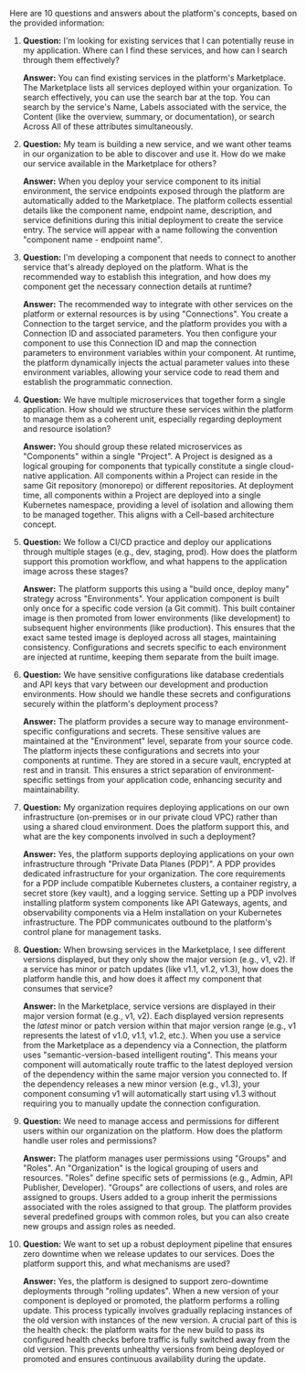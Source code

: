 Here are 10 questions and answers about the platform's concepts, based on the provided information:

1.  **Question:** I'm looking for existing services that I can potentially reuse in my application. Where can I find these services, and how can I search through them effectively?

    **Answer:** You can find existing services in the platform's Marketplace. The Marketplace lists all services deployed within your organization. To search effectively, you can use the search bar at the top. You can search by the service's Name, Labels associated with the service, the Content (like the overview, summary, or documentation), or search Across All of these attributes simultaneously.

2.  **Question:** My team is building a new service, and we want other teams in our organization to be able to discover and use it. How do we make our service available in the Marketplace for others?

    **Answer:** When you deploy your service component to its initial environment, the service endpoints exposed through the platform are automatically added to the Marketplace. The platform collects essential details like the component name, endpoint name, description, and service definitions during this initial deployment to create the service entry. The service will appear with a name following the convention "component name - endpoint name".

3.  **Question:** I'm developing a component that needs to connect to another service that's already deployed on the platform. What is the recommended way to establish this integration, and how does my component get the necessary connection details at runtime?

    **Answer:** The recommended way to integrate with other services on the platform or external resources is by using "Connections". You create a Connection to the target service, and the platform provides you with a Connection ID and associated parameters. You then configure your component to use this Connection ID and map the connection parameters to environment variables within your component. At runtime, the platform dynamically injects the actual parameter values into these environment variables, allowing your service code to read them and establish the programmatic connection.

4.  **Question:** We have multiple microservices that together form a single application. How should we structure these services within the platform to manage them as a coherent unit, especially regarding deployment and resource isolation?

    **Answer:** You should group these related microservices as "Components" within a single "Project". A Project is designed as a logical grouping for components that typically constitute a single cloud-native application. All components within a Project can reside in the same Git repository (monorepo) or different repositories. At deployment time, all components within a Project are deployed into a single Kubernetes namespace, providing a level of isolation and allowing them to be managed together. This aligns with a Cell-based architecture concept.

5.  **Question:** We follow a CI/CD practice and deploy our applications through multiple stages (e.g., dev, staging, prod). How does the platform support this promotion workflow, and what happens to the application image across these stages?

    **Answer:** The platform supports this using a "build once, deploy many" strategy across "Environments". Your application component is built only once for a specific code version (a Git commit). This built container image is then promoted from lower environments (like development) to subsequent higher environments (like production). This ensures that the exact same tested image is deployed across all stages, maintaining consistency. Configurations and secrets specific to each environment are injected at runtime, keeping them separate from the built image.

6.  **Question:** We have sensitive configurations like database credentials and API keys that vary between our development and production environments. How should we handle these secrets and configurations securely within the platform's deployment process?

    **Answer:** The platform provides a secure way to manage environment-specific configurations and secrets. These sensitive values are maintained at the "Environment" level, separate from your source code. The platform injects these configurations and secrets into your components at runtime. They are stored in a secure vault, encrypted at rest and in transit. This ensures a strict separation of environment-specific settings from your application code, enhancing security and maintainability.

7.  **Question:** My organization requires deploying applications on our own infrastructure (on-premises or in our private cloud VPC) rather than using a shared cloud environment. Does the platform support this, and what are the key components involved in such a deployment?

    **Answer:** Yes, the platform supports deploying applications on your own infrastructure through "Private Data Planes (PDP)". A PDP provides dedicated infrastructure for your organization. The core requirements for a PDP include compatible Kubernetes clusters, a container registry, a secret store (key vault), and a logging service. Setting up a PDP involves installing platform system components like API Gateways, agents, and observability components via a Helm installation on your Kubernetes infrastructure. The PDP communicates outbound to the platform's control plane for management tasks.

8.  **Question:** When browsing services in the Marketplace, I see different versions displayed, but they only show the major version (e.g., v1, v2). If a service has minor or patch updates (like v1.1, v1.2, v1.3), how does the platform handle this, and how does it affect my component that consumes that service?

    **Answer:** In the Marketplace, service versions are displayed in their major version format (e.g., v1, v2). Each displayed version represents the *latest* minor or patch version within that major version range (e.g., v1 represents the latest of v1.0, v1.1, v1.2, etc.). When you use a service from the Marketplace as a dependency via a Connection, the platform uses "semantic-version-based intelligent routing". This means your component will automatically route traffic to the latest deployed version of the dependency within the same major version you connected to. If the dependency releases a new minor version (e.g., v1.3), your component consuming v1 will automatically start using v1.3 without requiring you to manually update the connection configuration.

9.  **Question:** We need to manage access and permissions for different users within our organization on the platform. How does the platform handle user roles and permissions?

    **Answer:** The platform manages user permissions using "Groups" and "Roles". An "Organization" is the logical grouping of users and resources. "Roles" define specific sets of permissions (e.g., Admin, API Publisher, Developer). "Groups" are collections of users, and roles are assigned to groups. Users added to a group inherit the permissions associated with the roles assigned to that group. The platform provides several predefined groups with common roles, but you can also create new groups and assign roles as needed.

10. **Question:** We want to set up a robust deployment pipeline that ensures zero downtime when we release updates to our services. Does the platform support this, and what mechanisms are used?

    **Answer:** Yes, the platform is designed to support zero-downtime deployments through "rolling updates". When a new version of your component is deployed or promoted, the platform performs a rolling update. This process typically involves gradually replacing instances of the old version with instances of the new version. A crucial part of this is the health check: the platform waits for the new build to pass its configured health checks before traffic is fully switched away from the old version. This prevents unhealthy versions from being deployed or promoted and ensures continuous availability during the update.